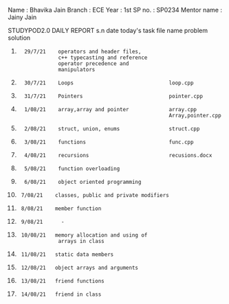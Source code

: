 Name   : Bhavika Jain
Branch : ECE
Year   : 1st
SP no. : SP0234
Mentor name : Jainy Jain

STUDYPOD2.0 DAILY REPORT
s.n      date       today's task                       file name            problem          solution
1.       29/7/21    operators and header files,
                    c++ typecasting and reference 
                    operator precedence and 
                    manipulators
2.       30/7/21    Loops                               loop.cpp 
3.       31/7/21    Pointers                            pointer.cpp
4.       1/08/21    array,array and pointer             array.cpp
                                                        Array,pointer.cpp
5.       2/08/21    struct, union, enums                struct.cpp
6.       3/08/21    functions                           func.cpp                                       
7.       4/08/21    recursions                          recusions.docx
8.       5/08/21    function overloading
9.       6/08/21    object oriented programming
10.      7/08/21    classes, public and private modifiers
11.      8/08/21    member function
12.      9/08/21      -
13.      10/08/21   memory allocation and using of 
                     arrays in class
14.      11/08/21   static data members
15.      12/08/21   object arrays and arguments
16.      13/08/21   friend functions
17.      14/08/21   friend in class


